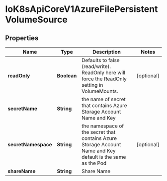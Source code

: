 
# IoK8sApiCoreV1AzureFilePersistentVolumeSource

## Properties
Name | Type | Description | Notes
------------ | ------------- | ------------- | -------------
**readOnly** | **Boolean** | Defaults to false (read/write). ReadOnly here will force the ReadOnly setting in VolumeMounts. |  [optional]
**secretName** | **String** | the name of secret that contains Azure Storage Account Name and Key | 
**secretNamespace** | **String** | the namespace of the secret that contains Azure Storage Account Name and Key default is the same as the Pod |  [optional]
**shareName** | **String** | Share Name | 



